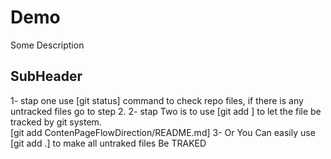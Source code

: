 # Demo

Some Description

## SubHeader

1- stap one use [git status] command to check repo files, if there is any untracked files go to step 2.
2- stap Two is to use [git add <fileName>] to let the file be tracked by git system.  
                      [git add ContenPageFlowDirection/README.md]
3- Or You Can easily use [git add .] to make all untraked files Be TRAKED